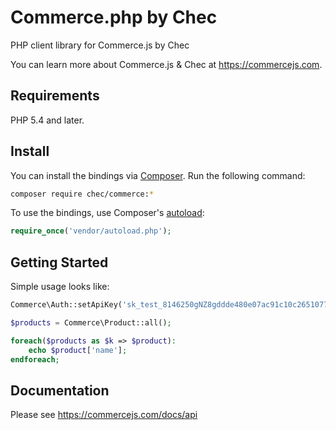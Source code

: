 # Commerce.php by Chec

PHP client library for Commerce.js by Chec

You can learn more about Commerce.js & Chec at https://commercejs.com.

## Requirements
PHP 5.4 and later.

## Install

You can install the bindings via [Composer](http://getcomposer.org/). Run the following command:

```bash
composer require chec/commerce:*
```

To use the bindings, use Composer's [autoload](https://getcomposer.org/doc/00-intro.md#autoloading):

```php
require_once('vendor/autoload.php');
```



## Getting Started

Simple usage looks like:

```php
Commerce\Auth::setApiKey('sk_test_8146250gNZ8gddde480e07ac91c10c2651077176aed27');

$products = Commerce\Product::all();

foreach($products as $k => $product):
	echo $product['name'];
endforeach;
```

## Documentation

Please see https://commercejs.com/docs/api 
